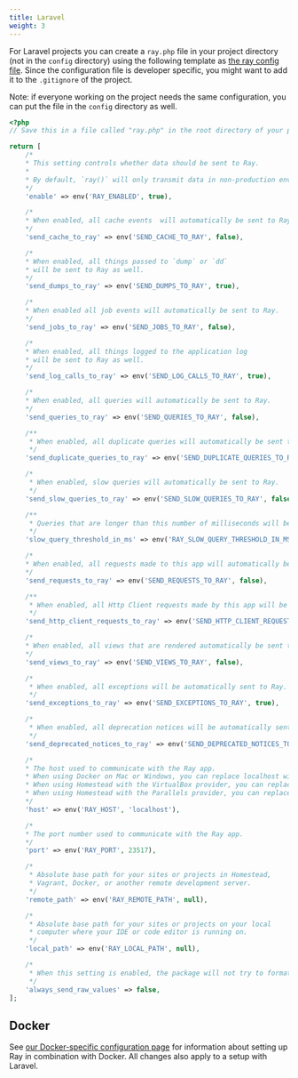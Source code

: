 ```yaml
---
title: Laravel 
weight: 3
---
```


For Laravel projects you can create a `ray.php` file in your project directory (not in the `config` directory) using the following template as [the ray config file](/docs/ray/v1/configuration/general). Since the configuration file is developer specific, you might want to add it to the `.gitignore` of the project.

Note: if everyone working on the project needs the same configuration, you can put the file in the `config` directory as well.

```php
<?php
// Save this in a file called "ray.php" in the root directory of your project; not in the Laravel "config" directory

return [
    /*
    * This setting controls whether data should be sent to Ray.
    *
    * By default, `ray()` will only transmit data in non-production environments.
    */
    'enable' => env('RAY_ENABLED', true),

    /*
    * When enabled, all cache events  will automatically be sent to Ray.
    */
    'send_cache_to_ray' => env('SEND_CACHE_TO_RAY', false),

    /*
    * When enabled, all things passed to `dump` or `dd`
    * will be sent to Ray as well.
    */
    'send_dumps_to_ray' => env('SEND_DUMPS_TO_RAY', true),

    /*
    * When enabled all job events will automatically be sent to Ray.
    */
    'send_jobs_to_ray' => env('SEND_JOBS_TO_RAY', false),

    /*
    * When enabled, all things logged to the application log
    * will be sent to Ray as well.
    */
    'send_log_calls_to_ray' => env('SEND_LOG_CALLS_TO_RAY', true),

    /*
    * When enabled, all queries will automatically be sent to Ray.
    */
    'send_queries_to_ray' => env('SEND_QUERIES_TO_RAY', false),

    /**
     * When enabled, all duplicate queries will automatically be sent to Ray.
     */
    'send_duplicate_queries_to_ray' => env('SEND_DUPLICATE_QUERIES_TO_RAY', false),

    /*
     * When enabled, slow queries will automatically be sent to Ray.
     */
    'send_slow_queries_to_ray' => env('SEND_SLOW_QUERIES_TO_RAY', false),

    /**
     * Queries that are longer than this number of milliseconds will be regarded as slow.
     */
    'slow_query_threshold_in_ms' => env('RAY_SLOW_QUERY_THRESHOLD_IN_MS', 500),

    /*
    * When enabled, all requests made to this app will automatically be sent to Ray.
    */
    'send_requests_to_ray' => env('SEND_REQUESTS_TO_RAY', false),

    /**
     * When enabled, all Http Client requests made by this app will be automatically sent to Ray.
     */
    'send_http_client_requests_to_ray' => env('SEND_HTTP_CLIENT_REQUESTS_TO_RAY', false),

    /*
    * When enabled, all views that are rendered automatically be sent to Ray.
    */
    'send_views_to_ray' => env('SEND_VIEWS_TO_RAY', false),

    /*
     * When enabled, all exceptions will be automatically sent to Ray.
     */
    'send_exceptions_to_ray' => env('SEND_EXCEPTIONS_TO_RAY', true),

    /*
     * When enabled, all deprecation notices will be automatically sent to Ray.
     */
    'send_deprecated_notices_to_ray' => env('SEND_DEPRECATED_NOTICES_TO_RAY', false),

    /*
    * The host used to communicate with the Ray app.
    * When using Docker on Mac or Windows, you can replace localhost with 'host.docker.internal'
    * When using Homestead with the VirtualBox provider, you can replace localhost with '10.0.2.2'
    * When using Homestead with the Parallels provider, you can replace localhost with '10.211.55.2'
    */
    'host' => env('RAY_HOST', 'localhost'),

    /*
    * The port number used to communicate with the Ray app.
    */
    'port' => env('RAY_PORT', 23517),

    /*
     * Absolute base path for your sites or projects in Homestead,
     * Vagrant, Docker, or another remote development server.
     */
    'remote_path' => env('RAY_REMOTE_PATH', null),

    /*
     * Absolute base path for your sites or projects on your local
     * computer where your IDE or code editor is running on.
     */
    'local_path' => env('RAY_LOCAL_PATH', null),

    /*
     * When this setting is enabled, the package will not try to format values sent to Ray.
     */
    'always_send_raw_values' => false,
];
```

## Docker
See [our Docker-specific configuration page](/docs/ray/v1/environment-specific-configuration/docker) for information about setting up Ray in combination with Docker. All changes also apply to a setup with Laravel.
